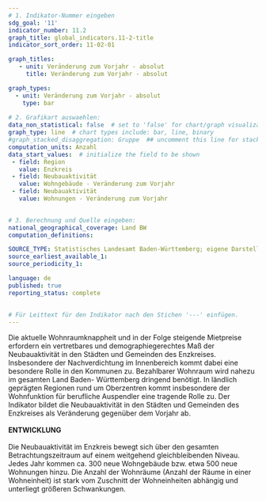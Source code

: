 ```yaml
---
# 1. Indikator-Nummer eingeben 
sdg_goal: '11'
indicator_number: 11.2
graph_title: global_indicators.11-2-title
indicator_sort_order: 11-02-01

graph_titles:
   - unit: Veränderung zum Vorjahr - absolut
     title: Veränderung zum Vorjahr - absolut

graph_types:
  - unit: Veränderung zum Vorjahr - absolut
    type: bar
 
# 2. Grafikart auswaehlen: 
data_non_statistical: false  # set to 'false' for chart/graph visualization 
graph_type: line  # chart types include: bar, line, binary 
#graph_stacked_disaggregation: Gruppe  ## uncomment this line for stacked bars. eplace 'Geschlecht' with the field of aggregation. 
computation_units: Anzahl 
data_start_values:  # initialize the field to be shown  
 - field: Region 
   value: Enzkreis
 - field: Neubauaktivität 
   value: Wohngebäude - Veränderung zum Vorjahr
 - field: Neubauaktivität 
   value: Wohnungen - Veränderung zum Vorjahr

   
# 3. Berechnung und Quelle eingeben: 
national_geographical_coverage: Land BW
computation_definitions: 

SOURCE_TYPE: Statistisches Landesamt Baden-Württemberg; eigene Darstellung  # data source  
source_earliest_available_1: 
source_periodicity_1: 

language: de   
published: true 
reporting_status: complete
 
 
# Für Leittext für den Indikator nach den Stichen '---' einfügen. 
---
```

Die aktuelle Wohnraumknappheit und in der Folge steigende Mietpreise erfordern ein vertretbares und demographiegerechtes Maß der Neubauaktivität in den Städten und Gemeinden des Enzkreises. Insbesondere der Nachverdichtung im Innenbereich kommt dabei eine besondere Rolle in den Kommunen zu. Bezahlbarer Wohnraum wird nahezu im gesamten Land Baden- Württemberg dringend benötigt. In ländlich geprägten Regionen rund um Oberzentren kommt insbesondere der Wohnfunktion für berufliche Auspendler eine tragende Rolle zu. Der Indikator bildet die Neubauaktivität in den Städten und Gemeinden des Enzkreises als Veränderung gegenüber dem Vorjahr ab. <br>
<br>
**ENTWICKLUNG** <br>
<br>
Die Neubauaktivität im Enzkreis bewegt sich über den gesamten Betrachtungszeitraum auf einem weitgehend gleichbleibenden Niveau. Jedes Jahr kommen ca. 300 neue Wohngebäude bzw. etwa 500 neue Wohnungen hinzu. Die Anzahl der Wohnräume (Anzahl der Räume in einer Wohneinheit) ist stark vom Zuschnitt der Wohneinheiten abhängig und unterliegt größeren Schwankungen.
